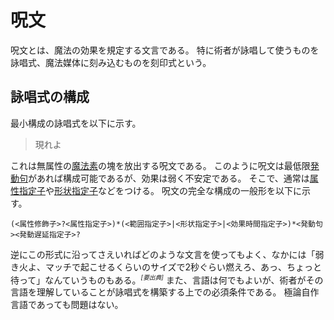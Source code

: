 # 呪文
呪文とは、魔法の効果を規定する文言である。
特に術者が詠唱して使うものを詠唱式、魔法媒体に刻み込むものを刻印式という。

## 詠唱式の構成
最小構成の詠唱式を以下に示す。

> 現れよ

これは無属性の[魔法素](magion.md)の塊を放出する呪文である。
このように呪文は最低限[発動句](executor.md)があれば構成可能であるが、効果は弱く不安定である。
そこで、通常は[属性指定子](elementalizer.md)や[形状指定子](modificator.md)などをつける。
呪文の完全な構成の一般形を以下に示す。

```
(<属性修飾子>?<属性指定子>)*(<範囲指定子>|<形状指定子>|<効果時間指定子>)*<発動句><発動遅延指定子>?
```

逆にこの形式に沿ってさえいればどのような文言を使ってもよく、なかには「弱き火よ、マッチで起こせるくらいのサイズで2秒ぐらい燃えろ、あっ、ちょっと待って」なんていうものもある。<sup><small><i>[要出典]</i></small></sup>
また、言語は何でもよいが、術者がその言語を理解していることが詠唱式を構築する上での必須条件である。
極論自作言語であっても問題はない。
